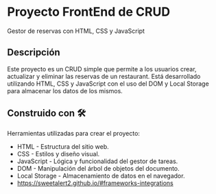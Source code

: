 # Proyecto FrontEnd de CRUD

Gestor de reservas con HTML, CSS y JavaScript

## Descripción

Este proyecto es un CRUD simple que permite a los usuarios crear, actualizar y eliminar las reservas de un restaurant. Está desarrollado utilizando HTML, CSS y JavaScript con el uso del DOM y Local Storage para almacenar los datos de los mismos.

## Construido con 🛠️

Herramientas utilizadas para crear el proyecto:

* HTML - Estructura del sitio web.
* CSS - Estilos y diseño visual.
* JavaScript - Lógica y funcionalidad del gestor de tareas.
* DOM - Manipulación del árbol de objetos del documento.
* Local Storage - Almacenamiento de datos en el navegador.
* https://sweetalert2.github.io/#frameworks-integrations
